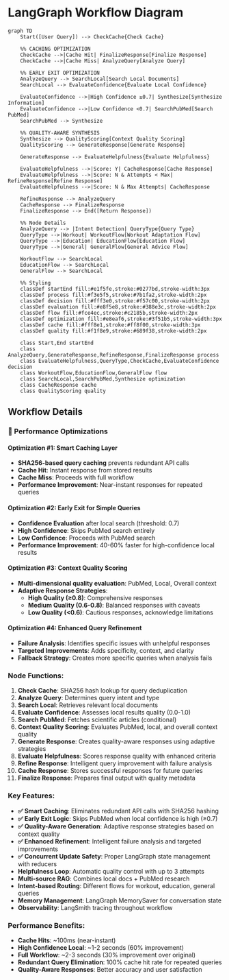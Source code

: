 # LangGraph Workflow Diagram

```mermaid
graph TD
    Start([User Query]) --> CheckCache{Check Cache}

    %% CACHING OPTIMIZATION
    CheckCache -->|Cache Hit| FinalizeResponse[Finalize Response]
    CheckCache -->|Cache Miss| AnalyzeQuery[Analyze Query]

    %% EARLY EXIT OPTIMIZATION
    AnalyzeQuery --> SearchLocal[Search Local Documents]
    SearchLocal --> EvaluateConfidence{Evaluate Local Confidence}

    EvaluateConfidence -->|High Confidence ≥0.7| Synthesize[Synthesize Information]
    EvaluateConfidence -->|Low Confidence <0.7| SearchPubMed[Search PubMed]
    SearchPubMed --> Synthesize

    %% QUALITY-AWARE SYNTHESIS
    Synthesize --> QualityScoring[Context Quality Scoring]
    QualityScoring --> GenerateResponse[Generate Response]

    GenerateResponse --> EvaluateHelpfulness{Evaluate Helpfulness}

    EvaluateHelpfulness -->|Score: Y| CacheResponse[Cache Response]
    EvaluateHelpfulness -->|Score: N & Attempts < Max| RefineResponse[Refine Response]
    EvaluateHelpfulness -->|Score: N & Max Attempts| CacheResponse

    RefineResponse --> AnalyzeQuery
    CacheResponse --> FinalizeResponse
    FinalizeResponse --> End([Return Response])

    %% Node Details
    AnalyzeQuery --> |Intent Detection| QueryType{Query Type}
    QueryType -->|Workout| WorkoutFlow[Workout Adaptation Flow]
    QueryType -->|Education| EducationFlow[Education Flow]
    QueryType -->|General| GeneralFlow[General Advice Flow]

    WorkoutFlow --> SearchLocal
    EducationFlow --> SearchLocal
    GeneralFlow --> SearchLocal

    %% Styling
    classDef startEnd fill:#e1f5fe,stroke:#0277bd,stroke-width:3px
    classDef process fill:#f3e5f5,stroke:#7b1fa2,stroke-width:2px
    classDef decision fill:#fff3e0,stroke:#f57c00,stroke-width:2px
    classDef evaluation fill:#e8f5e8,stroke:#388e3c,stroke-width:2px
    classDef flow fill:#fce4ec,stroke:#c2185b,stroke-width:2px
    classDef optimization fill:#e8eaf6,stroke:#3f51b5,stroke-width:3px
    classDef cache fill:#fff8e1,stroke:#ff8f00,stroke-width:3px
    classDef quality fill:#f1f8e9,stroke:#689f38,stroke-width:2px

    class Start,End startEnd
    class AnalyzeQuery,GenerateResponse,RefineResponse,FinalizeResponse process
    class EvaluateHelpfulness,QueryType,CheckCache,EvaluateConfidence decision
    class WorkoutFlow,EducationFlow,GeneralFlow flow
    class SearchLocal,SearchPubMed,Synthesize optimization
    class CacheResponse cache
    class QualityScoring quality
```

## Workflow Details

### **🚀 Performance Optimizations**

#### **Optimization #1: Smart Caching Layer**

- **SHA256-based query caching** prevents redundant API calls
- **Cache Hit**: Instant response from stored results
- **Cache Miss**: Proceeds with full workflow
- **Performance Improvement**: Near-instant responses for repeated queries

#### **Optimization #2: Early Exit for Simple Queries**

- **Confidence Evaluation** after local search (threshold: 0.7)
- **High Confidence**: Skips PubMed search entirely
- **Low Confidence**: Proceeds with PubMed search
- **Performance Improvement**: 40-60% faster for high-confidence local results

#### **Optimization #3: Context Quality Scoring**

- **Multi-dimensional quality evaluation**: PubMed, Local, Overall context
- **Adaptive Response Strategies**:
  - **High Quality (≥0.8)**: Comprehensive responses
  - **Medium Quality (0.6-0.8)**: Balanced responses with caveats
  - **Low Quality (<0.6)**: Cautious responses, acknowledge limitations

#### **Optimization #4: Enhanced Query Refinement**

- **Failure Analysis**: Identifies specific issues with unhelpful responses
- **Targeted Improvements**: Adds specificity, context, and clarity
- **Fallback Strategy**: Creates more specific queries when analysis fails

### Node Functions:

1. **Check Cache**: SHA256 hash lookup for query deduplication
2. **Analyze Query**: Determines query intent and type
3. **Search Local**: Retrieves relevant local documents
4. **Evaluate Confidence**: Assesses local results quality (0.0-1.0)
5. **Search PubMed**: Fetches scientific articles (conditional)
6. **Context Quality Scoring**: Evaluates PubMed, local, and overall context quality
7. **Generate Response**: Creates quality-aware responses using adaptive strategies
8. **Evaluate Helpfulness**: Scores response quality with enhanced criteria
9. **Refine Response**: Intelligent query improvement with failure analysis
10. **Cache Response**: Stores successful responses for future queries
11. **Finalize Response**: Prepares final output with quality metadata

### Key Features:

- **✅ Smart Caching**: Eliminates redundant API calls with SHA256 hashing
- **✅ Early Exit Logic**: Skips PubMed when local confidence is high (≥0.7)
- **✅ Quality-Aware Generation**: Adaptive response strategies based on context quality
- **✅ Enhanced Refinement**: Intelligent failure analysis and targeted improvements
- **✅ Concurrent Update Safety**: Proper LangGraph state management with reducers
- **Helpfulness Loop**: Automatic quality control with up to 3 attempts
- **Multi-source RAG**: Combines local docs + PubMed research
- **Intent-based Routing**: Different flows for workout, education, general queries
- **Memory Management**: LangGraph MemorySaver for conversation state
- **Observability**: LangSmith tracing throughout workflow

### Performance Benefits:

- **Cache Hits**: ~100ms (near-instant)
- **High Confidence Local**: ~1-2 seconds (60% improvement)
- **Full Workflow**: ~2-3 seconds (30% improvement over original)
- **Redundant Query Elimination**: 100% cache hit rate for repeated queries
- **Quality-Aware Responses**: Better accuracy and user satisfaction
